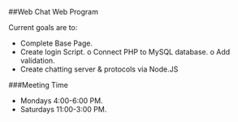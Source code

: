 ##Web Chat Web Program

Current goals are to:
 - Complete Base Page.
 - Create login Script.
 	o Connect PHP to MySQL database.
 	o Add validation. 
 - Create chatting server & protocols via Node.JS

###Meeting Time
 - Mondays 4:00-6:00 PM.
 - Saturdays 11:00-3:00 PM.